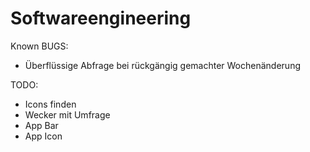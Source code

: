 Softwareengineering
===================

Known BUGS:
- Überflüssige Abfrage bei rückgängig gemachter Wochenänderung

TODO:
- Icons finden
- Wecker mit Umfrage
- App Bar
- App Icon